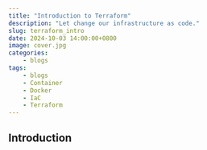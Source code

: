 ```yaml
---
title: "Introduction to Terraform"
description: "Let change our infrastructure as code."
slug: terraform_intro
date: 2024-10-03 14:00:00+0800
image: cover.jpg
categories:
    - blogs
tags:
    - blogs
    - Container
    - Docker
    - IaC
    - Terraform
---
```


## Introduction
